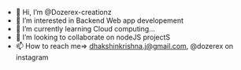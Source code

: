 - 👋 Hi, I’m @Dozerex-creationz
- 👀 I’m interested in Backend Web app developement
- 🌱 I’m currently learning Cloud computing...
- 💞️ I’m looking to collaborate on nodeJS projectS
- 📫 How to reach me=> dhakshinkrishna.j@gmail.com, @dozerex on instagram

<!---
Dozerex-creationz/Dozerex-creationz is a ✨ special ✨ repository because its `README.md` (this file) appears on your GitHub profile.
You can click the Preview link to take a look at your changes.
--->
